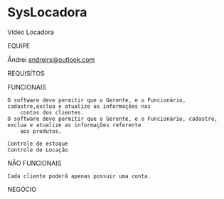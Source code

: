 SysLocadora
===========

Vídeo Locadora

EQUIPE

Ândrei andreirs@outlook.com

REQUISÍTOS

  FUNCIONAIS

    O software deve permitir que o Gerente, e o Funcionário, cadastre,exclua e atualize as informações nas 
        contas dos clientes.
    O software deve permitir que o Gerente, e o Funcionário, cadastre, exclua e atualize as informações referente
        aos produtos.
    
    Controle de estoque
    Controle de Locação
    
  NÃO FUNCIONAIS
  
    Cada cliente poderá apenas possuir uma conta.
  
  NEGÓCIO
